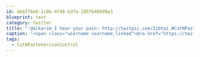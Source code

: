 ```yaml
---
id: bbbf76e0-1c0b-4f49-b37e-185fb40999a3
blueprint: text
category: twitter
title: "'@alkarim I hear your pain: http://twitpic.com/2zbtai #CutNPasteVersionControl"
caption: '<span class="username username_linked">@<a href="https://twitter.com/alkarim" title="Alkarim Nasser 🌵">alkarim</a></span> I hear your pain: http://twitpic.com/2zbtai <span class="hashtag hashtag_local">#<a href="http://tweettemp.darylchymko.ca/?tag=cutnpasteversioncontrol">CutNPasteVersionControl</a>'
tags:
  - CutNPasteVersionControl
---
```

